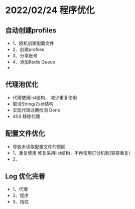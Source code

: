 
# 2022/02/24 程序优化

## 自动创建profiles
- 1、随机创建配置文件
- 2、创建profiles
- 3、分享账号
- 4、添加Redis Queue
- 
## 代理池优化
- 代理使用list结构， 减少重复使用
- 取消String/Zset结构
- 实现代理过期检测 Done
- 404 移除代理

## 配置文件优化
- 导致未读取配置文件的原因
- 1、重复使用  修复采用list结构，不再使用打分机制(容易重复)
- 2、

## Log 优化完善
- 1、代理
- 2、程序
- 3、指纹